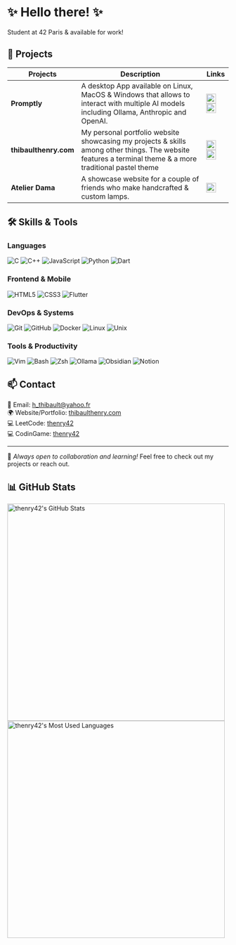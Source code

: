 # ✨ Hello there! ✨

  <p>Student at 42 Paris & available for work!</p>

## 🚀 Projects

| Projects | Description | Links |
|---------|-------------|-------|
| **Promptly** | A desktop App available on Linux, MacOS & Windows that allows to interact with multiple AI models including Ollama, Anthropic and OpenAI. | <a href="https://github.com/thenry42/Promptly" target="_blank" rel="noopener noreferrer"><img src="https://img.shields.io/badge/-GitHub-181717?style=flat-square&logo=github&logoColor=white" height="22"></a> <a href="https://github.com/thenry42/Promptly" target="_blank" rel="noopener noreferrer"><img src="https://img.shields.io/badge/-Flutter App-02569B?style=flat-square&logo=flutter&logoColor=white" height="22"></a> |
| **thibaulthenry.com** | My personal portfolio website showcasing my projects & skills among other things. The website features a terminal theme & a more traditional pastel theme | <a href="https://github.com/thenry42/thibaulthenry.com" target="_blank" rel="noopener noreferrer"><img src="https://img.shields.io/badge/-GitHub-181717?style=flat-square&logo=github&logoColor=white" height="22"></a> <a href="https://thibaulthenry.com/" target="_blank" rel="noopener noreferrer"><img src="https://img.shields.io/badge/-Website-FF7139?style=flat-square&logo=firefox-browser&logoColor=white" height="22"></a> |
| **Atelier Dama** | A showcase website for a couple of friends who make handcrafted & custom lamps. | <a href="https://atelierdama.fr/" target="_blank" rel="noopener noreferrer"><img src="https://img.shields.io/badge/-Website-FF7139?style=flat-square&logo=firefox-browser&logoColor=white" height="22"></a> |

## 🛠️ Skills & Tools

<h3>Languages</h3>
<p>
<img src="https://img.shields.io/badge/-C-A8B9CC?style=for-the-badge&logo=c&logoColor=white&borderRadius=25" alt="C" />
<img src="https://img.shields.io/badge/-C++-00599C?style=for-the-badge&logo=c%2B%2B&logoColor=white&borderRadius=25" alt="C++" />
<img src="https://img.shields.io/badge/-JavaScript-F7DF1E?style=for-the-badge&logo=javascript&logoColor=black&borderRadius=25" alt="JavaScript" />
<img src="https://img.shields.io/badge/-Python-3776AB?style=for-the-badge&logo=python&logoColor=white&borderRadius=25" alt="Python" />
<img src="https://img.shields.io/badge/-Dart-0175C2?style=for-the-badge&logo=dart&logoColor=white&borderRadius=25" alt="Dart" />
</p>

<h3>Frontend & Mobile</h3>
<p>
<img src="https://img.shields.io/badge/-HTML5-E34F26?style=for-the-badge&logo=html5&logoColor=white&borderRadius=25" alt="HTML5" />
<img src="https://img.shields.io/badge/-CSS3-1572B6?style=for-the-badge&logo=css3&logoColor=white&borderRadius=25" alt="CSS3" />
<img src="https://img.shields.io/badge/-Flutter-02569B?style=for-the-badge&logo=flutter&logoColor=white&borderRadius=25" alt="Flutter" />
</p>

<h3>DevOps & Systems</h3>
<p>
<img src="https://img.shields.io/badge/-Git-F05032?style=for-the-badge&logo=git&logoColor=white&borderRadius=25" alt="Git" />
<img src="https://img.shields.io/badge/-GitHub-181717?style=for-the-badge&logo=github&logoColor=white&borderRadius=25" alt="GitHub" />
<img src="https://img.shields.io/badge/-Docker-2496ED?style=for-the-badge&logo=docker&logoColor=white&borderRadius=25" alt="Docker" />
<img src="https://img.shields.io/badge/-Linux-FCC624?style=for-the-badge&logo=linux&logoColor=black&borderRadius=25" alt="Linux" />
<img src="https://img.shields.io/badge/-Unix-4EAA25?style=for-the-badge&logo=unix&logoColor=white&borderRadius=25" alt="Unix" />
</p>

<h3>Tools & Productivity</h3>
<p>
<img src="https://img.shields.io/badge/-Vim-019733?style=for-the-badge&logo=vim&logoColor=white&borderRadius=25" alt="Vim" />
<img src="https://img.shields.io/badge/-Bash-4EAA25?style=for-the-badge&logo=gnu-bash&logoColor=white&borderRadius=25" alt="Bash" />
<img src="https://img.shields.io/badge/-Zsh-F15A24?style=for-the-badge&logo=gnu-bash&logoColor=white&borderRadius=25" alt="Zsh" />
<img src="https://img.shields.io/badge/-Ollama-FF4F64?style=for-the-badge&logo=llama&logoColor=white&borderRadius=25" alt="Ollama" />
<img src="https://img.shields.io/badge/-Obsidian-483699?style=for-the-badge&logo=obsidian&logoColor=white&borderRadius=25" alt="Obsidian" />
<img src="https://img.shields.io/badge/-Notion-000000?style=for-the-badge&logo=notion&logoColor=white&borderRadius=25" alt="Notion" />
</p>

## 📫 Contact
💌 Email: h_thibault@yahoo.fr  
🌍 Website/Portfolio: <a href="https://thibaulthenry.com" target="_blank" rel="noopener noreferrer">thibaulthenry.com</a>  
💻 LeetCode: <a href="https://leetcode.com/thenry42/" target="_blank" rel="noopener noreferrer">thenry42</a>     
💻 CodinGame: <a href="https://www.codingame.com/profile/508e11b521204ab17dd7134eb17432437457194" target="_blank" rel="noopener noreferrer">thenry42</a>

---

💙 _Always open to collaboration and learning!_ Feel free to check out my projects or reach out.

## 📊 GitHub Stats

<img width="495em" src="https://github-readme-stats-theta-five-31.vercel.app/api?username=thenry42&show_icons=true&theme=tokyonight&count_private=true&include_all_commits=true&cache_seconds=0" alt="thenry42's GitHub Stats"/>
<br>
<img width="495em" src="https://github-readme-stats-theta-five-31.vercel.app/api/top-langs/?username=thenry42&theme=tokyonight&langs_count=15&cache_seconds=0&hide_progress=true&hide=roff,cmake,batchfile,kotlin,perl,swift,glsl,objective-c,objective-c%2b%2b" alt="thenry42's Most Used Languages"/>
<br>
<!-- <img width="495em" src="https://streak-stats.demolab.com/?user=thenry42&theme=tokyonight" alt="GitHub Streak"> -->
